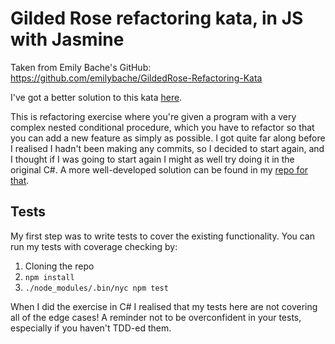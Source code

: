 # Gilded Rose refactoring kata, in JS with Jasmine

Taken from Emily Bache's GitHub: <https://github.com/emilybache/GildedRose-Refactoring-Kata>

I've got a better solution to this kata [here](https://github.com/Hives/gilded-rose-csharp).

This is refactoring exercise where you're given a program with a very complex nested conditional procedure, which you have to refactor so that you can add a new feature as simply as possible. I got quite far along before I realised I hadn't been making any commits, so I decided to start again, and I thought if I was going to start again I might as well try doing it in the original C#. A more well-developed solution can be found in my [repo for that](https://github.com/Hives/gilded-rose-csharp).


## Tests

My first step was to write tests to cover the existing functionality. You can run my tests with coverage checking by:

1. Cloning the repo
2. `npm install`
3. `./node_modules/.bin/nyc npm test`

When I did the exercise in C# I realised that my tests here are not covering all of the edge cases! A reminder not to be overconfident in your tests, especially if you haven't TDD-ed them.
